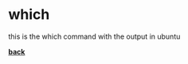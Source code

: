 # which
this is the which command with the output in ubuntu

[**back**](https://github.com/varundevs/ubuntu-linux)
